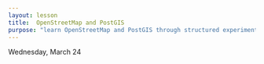 ```yaml
---
layout: lesson
title:  OpenStreetMap and PostGIS
purpose: "learn OpenStreetMap and PostGIS through structured experimentation"
---
```


Wednesday, March 24


  

